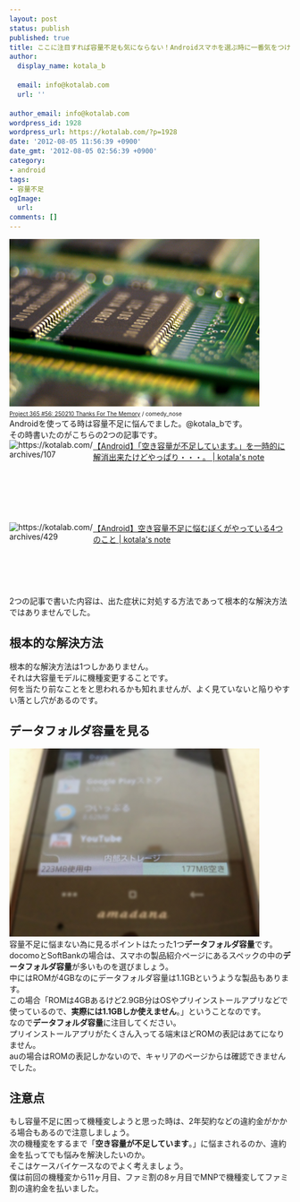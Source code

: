 ```yaml
---
layout: post
status: publish
published: true
title: ここに注目すれば容量不足も気にならない！Androidスマホを選ぶ時に一番気をつけたいポイント！
author:
  display_name: kotala_b

  email: info@kotalab.com
  url: ''

author_email: info@kotalab.com
wordpress_id: 1928
wordpress_url: https://kotalab.com/?p=1928
date: '2012-08-05 11:56:39 +0900'
date_gmt: '2012-08-05 02:56:39 +0900'
category:
- android
tags:
- 容量不足
ogImage:
  url:
comments: []
---
```

<p><a href="/wp-content/uploads/Android_120805.jpg" target="_blank"><img src="/wp-content/uploads/Android_120805.jpg" alt="" title="Android_120805" width="448" height="299" class="alignnone size-full wp-image-1931" /></a><br />
<span style="font-size:10px;"><a href="https://www.flickr.com/photos/comedynose/4388430444/" target="_blank">Project 365 #56: 250210 Thanks For The Memory</a> / comedy_nose</span><br />
Androidを使ってる時は容量不足に悩んでました。@kotala_bです。<br />
その時書いたのがこちらの2つの記事です。<br />
<a href="/android-memorycapacity" target="_blank"><img src="https://capture.heartrails.com/150x130?https://kotalab.com/https://kotalab.com/hello-world" alt="https://kotalab.com/archives/107" width="150" height="130" align="left" /></a><a href="/android-memorycapacity" target="_blank">【Android】「空き容量が不足しています。」を一時的に解消出来たけどやっぱり・・・。 | kotala's note</a><br style="clear:both;" /><br />
<a href="/android-memoryshortage" target="_blank"><img src="https://capture.heartrails.com/150x130?https://kotalab.com/archives/429" alt="https://kotalab.com/archives/429" width="150" height="130" align="left" /></a><a href="/android-memoryshortage" target="_blank">【Android】空き容量不足に悩むぼくがやっている4つのこと | kotala's note</a><br style="clear:both;" />2つの記事で書いた内容は、出た症状に対処する方法であって根本的な解決方法ではありませんでした。<br />
</p>
<!--more-->
<h2>根本的な解決方法</h2>
<p>根本的な解決方法は1つしかありません。<br />
それは大容量モデルに機種変更することです。<br />
何を当たり前なことをと思われるかも知れませんが、よく見ていないと陥りやすい落とし穴があるのです。</p>
<h2>データフォルダ容量を見る</h2>
<p><a href="/wp-content/uploads/Android_120805_01.jpg" target="_blank"><img src="/wp-content/uploads/Android_120805_01.jpg" alt="" title="Android_120805_01" width="448" height="336" class="alignnone size-full wp-image-1933" /></a><br />
容量不足に悩まない為に見るポイントはたった1つ<strong>データフォルダ容量</strong>です。<br />
docomoとSoftBankの場合は、スマホの製品紹介ページにあるスペックの中の<strong>データフォルダ容量</strong>が多いものを選びましょう。<br />
中にはROMが4GBなのにデータフォルダ容量は1.1GBというような製品もあります。<br />
この場合「ROMは4GBあるけど2.9GB分はOSやプリインストールアプリなどで使っているので、<strong>実際には1.1GBしか使えません</strong>。」ということなのです。<br />
なので<strong>データフォルダ容量</strong>に注目してください。<br />
プリインストールアプリがたくさん入ってる端末ほどROMの表記はあてになりません。<br />
auの場合はROMの表記しかないので、キャリアのページからは確認できませんでした。</p>
<h2>注意点</h2>
<p>もし容量不足に困って機種変しようと思った時は、2年契約などの違約金がかかる場合もあるので注意しましょう。<br />
次の機種変をするまで「<strong>空き容量が不足しています</strong>。」に悩まされるのか、違約金を払ってでも悩みを解決したいのか。<br />
そこはケースバイケースなのでよく考えましょう。<br />
僕は前回の機種変から11ヶ月目、ファミ割の8ヶ月目でMNPで機種変してファミ割の違約金を払いました。</p>
